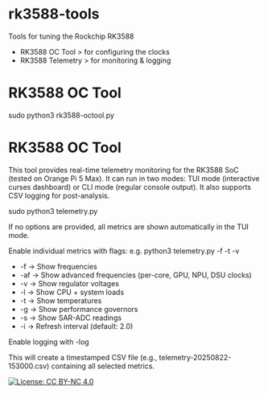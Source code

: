 # rk3588-tools
Tools for tuning the Rockchip RK3588
- RK3588 OC Tool > for configuring the clocks
- RK3588 Telemetry > for monitoring & logging

# RK3588 OC Tool
sudo python3 rk3588-octool.py

# RK3588 OC Tool
This tool provides real-time telemetry monitoring for the RK3588 SoC (tested on Orange Pi 5 Max). It can run in two modes: TUI mode (interactive curses dashboard) or CLI mode (regular console output). It also supports CSV logging for post-analysis.

sudo python3 telemetry.py

If no options are provided, all metrics are shown automatically in the TUI mode.

Enable individual metrics with flags: e.g. python3 telemetry.py -f -t -v
- -f → Show frequencies
- -af → Show advanced frequencies (per-core, GPU, NPU, DSU clocks)
- -v → Show regulator voltages
- -l → Show CPU + system loads
- -t → Show temperatures
- -g → Show performance governors
- -s → Show SAR-ADC readings
- -i <sec> → Refresh interval (default: 2.0)

Enable logging with -log

This will create a timestamped CSV file (e.g., telemetry-20250822-153000.csv) containing all selected metrics.

[![License: CC BY-NC 4.0](https://licensebuttons.net/l/by-nc/4.0/88x31.png)](https://creativecommons.org/licenses/by-nc/4.0/)
